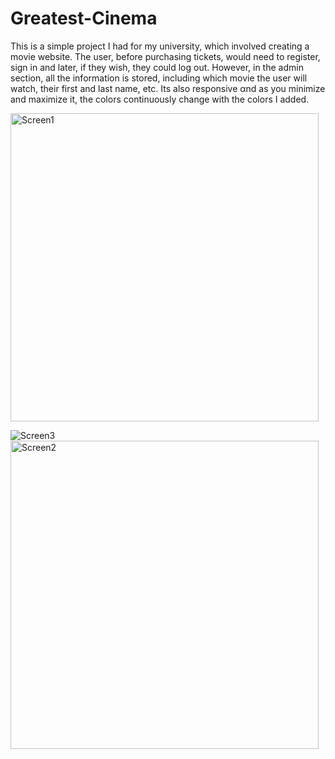 # Greatest-Cinema
This is a simple project I had for my university, which involved creating a movie website. The user, before purchasing tickets, would need to register, sign in and later, if they wish, they could log out. However, in the admin section, all the information is stored, including which movie the user will watch, their first and last name, etc. Its also responsive αnd as you minimize and maximize it, the colors continuously change with the colors I added.

<img width="493" alt="Screen1" src="https://github.com/user-attachments/assets/3872046a-f31a-441d-980b-cbb8b81ffa0b">

![Screen3](https://github.com/user-attachments/assets/7a2ba61a-7ce3-481e-810d-c67bb6b3cd78)
<img width="493" alt="Screen2" src="https://github.com/user-attachments/assets/7d23ff15-136e-4969-acfb-36b2a2f7376c">

